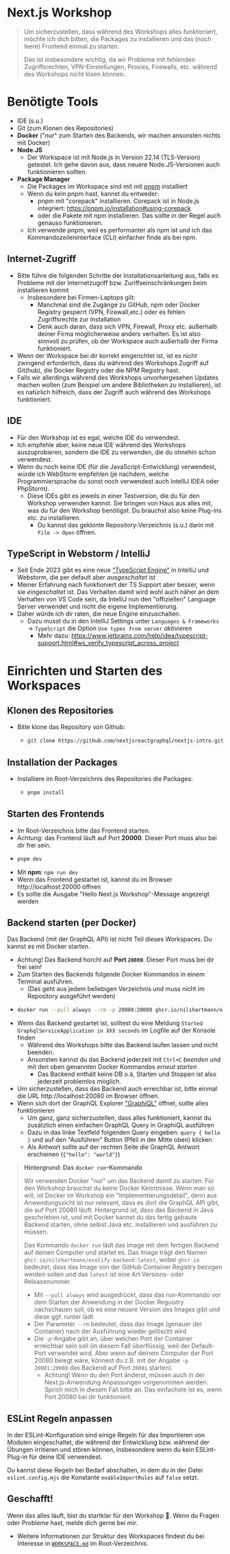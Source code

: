 # Next.js Workshop

> Um sicherzustellen, dass während des Workshops alles funktioniert, möchte ich dich bitten, die Packages zu installieren und das (noch leere) Frontend einmal zu starten.
>
> Das ist insbesondere wichtig, da wir Probleme mit fehlenden Zugriffsrechten, VPN-Einstellungen, Proxies, Firewalls, etc. während des Workshops nicht lösen können.

# Benötigte Tools

- IDE (s.u.)
- Git (zum Klonen des Repositories)
- **Docker** ("nur" zum Starten des Backends, wir machen ansonsten nichts mit Docker)
- **Node.JS**
  - Der Workspace ist mit Node.js in Version 22.14 (TLS-Version) getestet. Ich gehe davon aus, dass neuere Node.JS-Versionen auch funktionieren sollten.
- **Package Manager**
  - Die Packages im Workspace sind mit mit [pnpm](https://pnpm.io/) installiert
  * Wenn du kein pnpm hast, kannst du entweder:
    - pnpm mit "corepack" installieren. Corepack ist in Node.js integriert: https://pnpm.io/installation#using-corepack
    - oder die Pakete mit npm installieren. Das sollte in der Regel auch genauso funktionieren.
  - Ich verwende pnpm, weil es performanter als npm ist und ich das Kommandozeileninterface (CLI) einfacher finde als bei npm.

## Internet-Zugriff

- Bitte führe die folgenden Schritte der Installationsanleitung aus, falls es Probleme mit der Internetzugriff bzw. Zuriffseinschränkungen beim installieren kommt
  - Insbesondere bei Firmen-Laptops gilt:
    - Manchmal sind die Zugänge zu GitHub, npm oder Docker Registry gesperrt (VPN, Firewall,etc.) oder es fehlen Zugriffsrechte zur Installation
    - Denk auch daran, dass sich VPN, Firewall, Proxy etc. außerhalb deiner Firma möglicherweise anders verhalten. Es ist also sinnvoll zu prüfen, ob der Workspace auch außerhalb der Firma funktioniert.
- Wenn der Workspace bei dir korrekt eingerichtet ist, ist es nicht zwingend erforderlich, dass du während des Workshops Zugriff auf Git(hub), die Docker Registry oder die NPM Registry hast.
- Falls wir allerdings während des Workshops unvorhergesehen Updates machen wollen (zum Beispiel um andere Bibliotheken zu installieren), ist es natürlich hilfreich, dass der Zugriff auch während des Workshops funktioniert.

## IDE

- Für den Workshop ist es egal, welche IDE du verwendest.
- Ich empfehle aber, keine neue IDE während des Workshops auszuprobieren, sondern die IDE zu verwenden, die du ohnehin schon verwendest.
- Wenn du noch keine IDE (für die JavaScript-Entwicklung) verwendest, würde ich WebStorm empfehlen (je nachdem, welche Programmiersprache du sonst noch verwendest auch IntelliJ IDEA oder PhpStorm).
  - Diese IDEs gibt es jeweils in einer Testversion, die du für den Workshop verwenden kannst. Sie bringen von Haus aus alles mit, was du für den Workshop benötigst. Du brauchst also keine Plug-ins etc. zu installieren.
    - Du kannst das geklonte Repository-Verzeichnis (s.u.) darin mit `File -> Open` öffnen.

## TypeScript in Webstorm / IntelliJ

- Seit Ende 2023 gibt es eine neue ["TypeScript Engine"](https://blog.jetbrains.com/webstorm/2023/12/try-the-future-typescript-engine-with-the-webstorm-next-program/) in IntelliJ und Webstorm, die per default aber _ausgeschaltet_ ist
- Meiner Erfahrung nach funktioniert der TS Support aber besser, wenn sie _eingeschaltet_ ist. Das Verhalten damit wird wohl auch näher an dem Verhalten von VS Code sein, da IntelliJ nun den "offiziellen" Language Server verwendet und nicht die eigene Implementierung.
- Daher würde ich dir raten, die neue Engine einzuschalten.
  - Dazu musst du in den IntelliJ Settings unter `Languages & Frameworks` -> `TypeScript` die Option `Use types from server` _aktivieren_
    - Mehr dazu: https://www.jetbrains.com/help/idea/typescript-support.html#ws_verify_typescript_across_project

# Einrichten und Starten des Workspaces

## Klonen des Repositories

- Bitte klone das Repository von Github:
  - ```bash
    git clone https://github.com/nextjsreactgraphql/nextjs-intro.git
    ```

## Installation der Packages

- Installiere im Root-Verzeichnis des Repositories die Packages:
  - ```bash
    pnpm install
    ```

## Starten des Frontends

- Im Root-Verzeichnis bitte das Frontend starten.
- Achtung: das Frontend läuft auf Port **20000**. Dieser Port muss also bei dir frei sein.
- ```bash
  pnpm dev
  ```
- Mit **npm**: `npm run dev`
- Wenn das Frontend gestartet ist, kannst du im Browser http://localhost:20000 öffnen
- Es sollte die Ausgabe "Hello Next.js Workshop"-Message angezeigt werden

## Backend starten (per Docker)

Das Backend (mit der GraphQL API) ist nicht Teil dieses Workspaces. Du kannst es mit Docker starten.

- Achtung! Das Backend horcht auf **Port `20080`**. Dieser Port muss bei dir frei sein!
- Zum Starten des Backends folgende Docker Kommandos in einem Terminal ausführen.
  - (Das geht aus jedem beliebigen Verzeichnis und muss nicht im Repository ausgeführt werden)
- ```bash
  docker run --pull always --rm -p 20080:20080 ghcr.io/nilshartmann/ecolify-backend:latest
  ```
- Wenn das Backend gestartet ist, solltest du eine Meldung `Started GraphqlServiceApplication in XXX seconds` im Logfile auf der Konsole finden
  - Während des Workshops bitte das Backend laufen lassen und nicht beenden.
  - Ansonsten kannst du das Backend jederzeit mit `Ctrl+C` _beenden_ und mit den oben genannten Docker Kommandos _erneut starten_
    - Das Backend enthält keine DB o.ä, Starten und Stoppen ist also jederzeit problemlos möglich.
- Um sicherzustellen, dass das Backend auch erreichbar ist, bitte einmal die URL http://localhost:20080 im Browser öffnen.
- Wenn sich dort der GraphQL Explorer ["GraphiQL"](https://github.com/graphql/graphiql/tree/main/packages/graphiql#readme) öffnet, sollte alles funktionieren
  - Um ganz, ganz sicherzustellen, dass alles funktioniert, kannst du zusätzlich einen einfachen GraphQL Query in GraphiQL ausführen
  - Dazu in das linke Textfeld folgenden Query eingeben: `query { hello }` und auf den "Ausführen" Button (Pfeil in der Mitte oben) klicken
  - Als Antwort sollte auf der rechten Seite die GraphQL Antwort erscheinen (`{"hello": "world"}`)

> **Hintergrund: Das `docker run`-Kommando**
>
> Wir verwenden Docker "nur" um das Backend damit zu starten. Für den Workshop brauchst du keine Docker Kenntnisse. Wenn man so will, ist Docker im Workshop ein "Implementierungsdetail", denn aus Anwendungssicht ist nur relevant, dass es dort die GraphQL API gibt, die auf Port 20080 läuft. Hintergrund ist, dass das Backend in Java geschrieben ist, und mit Docker kannst du das fertig gebaute Backend starten, ohne selbst Java etc. installieren und ausführen zu müssen.
>
> Das Kommando `docker run` lädt das Image mit dem fertigen Backend auf deinen Computer und startet es. Das Image trägt den Namen `ghcr.io/nilshartmann/ecolify-backend:latest`, wobei `ghcr.io` bedeutet, dass das Image von der GitHub Container Registry bezogen werden sollen und das `latest` ist eine Art Versions- oder Releasenummer.
>
> - Mit `--pull always` wird ausgedrückt, dass das run-Kommando vor dem Starten der Anwendung in der Docker Reguistry nachschauen soll, ob es eine neuere Version des Images gibt und diese ggf. runter lädt
> - Der Parameter `--rm` bedeutet, dass das Image (genauer der Container) nach der Ausführung wieder gelöscht wird
> - Die `-p`-Angabe gibt an, über welchen Port der Container erreichbar sein soll (in diesem Fall überflüssig, weil der Default-Port verwendet wird. Aber wenn auf deinem Computer der Port 20080 belegt wäre, könnest du z.B. mit der Angabe `-p 20081:20080` das Backend auf Port `20081` starten).
>   - Achtung! Wenn du den Port änderst, müssen auch in der Next.js-Anwendung Anpassungen vorgenommen werden. Sprich mich in diesem Fall bitte an. Das einfachste ist es, wenn Port 20080 bei dir funktioniert.

## ESLint Regeln anpassen

In der ESLint-Konfiguration sind einige Regeln für das Importieren von Modulen eingeschaltet, die während der Entwicklung bzw. während der Übungen irritieren und stören können, insbesondere wenn du kein ESLint-Plug-in für deine IDE verwendest.

Du kannst diese Regeln bei Bedarf abschalten, in dem du in der Datei `eslint.config.mjs` die Konstante `enableImportRules` auf `false` setzt.

## Geschafft!

Wenn das alles läuft, bist du startklar für den Workshop 🥳. Wenn du Fragen oder Probleme hast, melde dich gerne bei mir.

- Weitere Informationen zur Struktur des Workspaces findest du bei Interesse in [`WORKSPACE.md`](./WORKSPACE.md) im Root-Verzeichnis.
